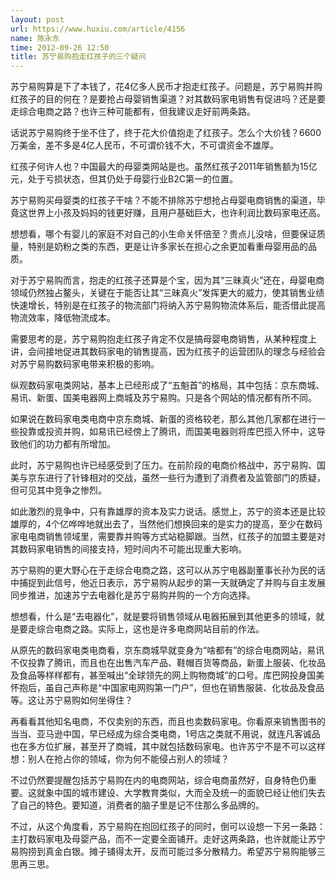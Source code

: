 ```yaml
---
layout: post
url: https://www.huxiu.com/article/4156
name: 陈永东
time: 2012-09-26 12:50
title: 苏宁易购抱走红孩子的三个疑问
---
```

苏宁易购算是下了本钱了，花4亿多人民币才抱走红孩子。问题是，苏宁易购并购红孩子的目的何在？是要抢占母婴销售渠道？对其数码家电销售有促进吗？还是要走综合电商之路？也许三种可能都有，但我建议走好前两条路。

话说苏宁易购终于坐不住了，终于花大价值抱走了红孩子。怎么个大价钱？6600万美金，差不多是4亿人民币，不可谓价钱不大，不可谓资金不雄厚。

红孩子何许人也？中国最大的母婴类网站是也。虽然红孩子2011年销售额为15亿元，处于亏损状态，但其仍处于母婴行业B2C第一的位置。

苏宁易购买母婴类的红孩子干啥？不能不排除苏宁想抢占母婴电商销售的渠道，毕竟这世界上小孩及妈妈的钱更好赚，且用户基础巨大，也许利润比数码家电还高。

想想看，哪个有婴儿的家庭不对自己的小生命关怀倍至？贵点儿没啥，但要保证质量，特别是奶粉之类的东西，更是让许多家长在担心之余更加看重母婴用品的品质。

对于苏宁易购而言，抱走的红孩子还算是个宝，因为其“三昧真火”还在，母婴电商领域仍然独占鳌头，关键在于能否让其“三昧真火”发挥更大的威力，使其销售业绩快速增长，特别是在红孩子的物流部门将纳入苏宁易购物流体系后，能否借此提高物流效率，降低物流成本。

需要思考的是，苏宁易购抱走红孩子肯定不仅是搞母婴电商销售，从某种程度上讲，会间接地促进其数码家电的销售提高，因为红孩子的运营团队的理念与经验会对苏宁易购数码家电带来积极的影响。

纵观数码家电类网站，基本上已经形成了“五魁首”的格局，其中包括：京东商城、易讯、新蛋、国美电器网上商城及苏宁易购。只是各个网站的情况都有所不同。

如果说在数码家电类电商中京东商城、新蛋的资格较老，那么其他几家都在进行一些投靠或投资并购，如易讯已经傍上了腾讯，而国美电器则将库巴揽入怀中，这导致他们的功力都有所增加。

此时，苏宁易购也许已经感受到了压力。在前阶段的电商价格战中，苏宁易购、国美与京东进行了针锋相对的交战，虽然一些行为遭到了消费者及监管部门的质疑，但可见其中竞争之惨烈。

如此激烈的竞争中，只有靠雄厚的资本及实力说话。感觉上，苏宁的资本还是比较雄厚的，4个亿哗哗地就出去了，当然他们想换回来的是实力的提高，至少在数码家电电商销售领域里，需要靠并购等方式站稳脚跟。当然，红孩子的加盟主要是对其数码家电销售的间接支持，短时间内不可能出现重大影响。

苏宁易购的更大野心在于走综合电商之路，这可以从苏宁电器副董事长孙为民的话中捕捉到此信号，他近日表示，苏宁易购从起步的第一天就确定了并购与自主发展同步推进，加速苏宁去电器化是苏宁易购并购的一个方向选择。

想想看，什么是“去电器化”，就是要将销售领域从电器拓展到其他更多的领域，就是要走综合电商之路。实际上，这也是许多电商网站目前的作法。

从原先的数码家电类电商看，京东商城早就变身为“啥都有”的综合电商网站，易讯不仅投靠了腾讯，而且也在出售汽车产品、鞋帽百货等商品，新蛋上服装、化妆品及食品等样样都有，甚至喊出“全球领先的网上购物商城”的口号。库巴网投身国美怀抱后，虽自己声称是“中国家电网购第一门户”，但也在销售服装、化妆品及食品等。这让苏宁易购如何坐得住？

再看看其他知名电商，不仅卖别的东西，而且也卖数码家电。你看原来销售图书的当当、亚马逊中国，早已经成为综合类电商，1号店之类就不用说，就连凡客诚品也在多方位扩展，甚至开了商城，其中就包括数码家电。也许苏宁不是不可以这样想：别人在抢占你的领域，你为何不能侵占别人的领域？

不过仍然要提醒包括苏宁易购在内的电商网站，综合电商虽然好，自身特色仍重要。这就象中国的城市建设、大学教育类似，大而全及统一的面貌已经让他们失去了自己的特色。要知道，消费者的脑子里是记不住那么多品牌的。

不过，从这个角度看，苏宁易购在抱回红孩子的同时，倒可以设想一下另一条路：主打数码家电及母婴产品，而不一定要全面铺开。走好这两条路，也许就能让苏宁易购捞到真金白银。摊子铺得太开，反而可能过多分散精力。希望苏宁易购能够三思再三思。

